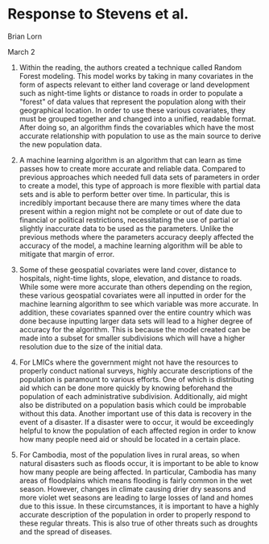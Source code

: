 # Response to Stevens et al.
Brian Lorn

March 2

1. Within the reading, the authors created a technique called Random Forest modeling. This model works by taking in many covariates in the form of aspects relevant to either land coverage or land development such as night-time lights or distance to roads in order to populate a "forest" of data values that represent the population along with their geographical location. In order to use these various covariates, they must be grouped together and changed into a unified, readable format. After doing so, an algorithm finds the covariables which have the most accurate relationship with population to use as the main source to derive the new population data.  


2. A machine learning algorithm is an algorithm that can learn as time passes how to create more accurate and reliable data. Compared to previous approaches which needed full data sets of parameters in order to create a model, this type of approach is more flexible with partial data sets and is able to perform better over time. In particular, this is incredibly important because there are many times where the data present within a region might not be complete or out of date due to financial or political restrictions, necessitating the use of partial or slightly inaccurate data to be used as the parameters. Unlike the previous methods where the parameters accuracy deeply affected the accuracy of the model, a machine learning algorithm will be able to mitigate that margin of error.    


3. Some of these geospatial covariates were land cover, distance to hospitals, night-time lights, slope, elevation, and distance to roads. While some were more accurate than others depending on the region, these various geospatial covariates were all inputted in order for the machine learning algorithm to see which variable was more accurate. In addition, these covariates spanned over the entire country which was done because inputting larger data sets will lead to a higher degree of accuracy for the algorithm. This is because the model created can be made into a subset for smaller subdivisions which will have a higher resolution due to the size of the initial data.


4. For LMICs where the government might not have the resources to properly conduct national surveys, highly accurate descriptions of the population is paramount to various efforts. One of which is distributing aid which can be done more quickly by knowing beforehand the population of each administrative subdivision. Additionally, aid might also be distributed on a population basis which could be improbable without this data. Another important use of this data is recovery in the event of a disaster. If a disaster were to occur, it would be exceedingly helpful to know the population of each affected region in order to know how many people need aid or should be located in a certain place. 


5. For Cambodia, most of the population lives in rural areas, so when natural disasters such as floods occur, it is important to be able to know how many people are being affected. In particular, Cambodia has many areas of floodplains which means flooding is fairly common in the wet season. However, changes in climate causing drier dry seasons and more violet wet seasons are leading to large losses of land and homes due to this issue. In these circumstances, it is important to have a highly accurate description of the population in order to properly respond to these regular threats. This is also true of other threats such as droughts and the spread of diseases.
